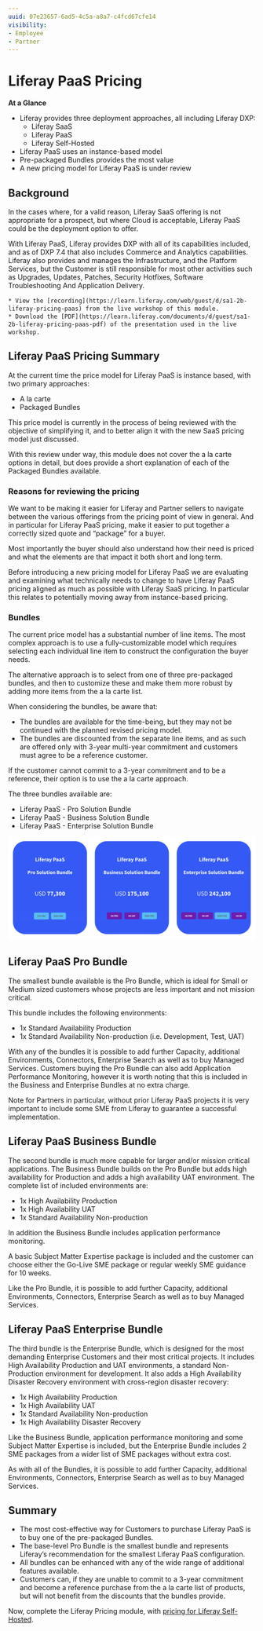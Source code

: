 ```yaml
---
uuid: 07e23657-6ad5-4c5a-a8a7-c4fcd67cfe14
visibility: 
- Employee
- Partner
---
```


# Liferay PaaS Pricing

**At a Glance**

* Liferay provides three deployment approaches, all including Liferay DXP:
  * Liferay SaaS
  * Liferay PaaS
  * Liferay Self-Hosted
* Liferay PaaS uses an instance-based model
* Pre-packaged Bundles provides the most value
* A new pricing model for Liferay PaaS is under review

## Background

In the cases where, for a valid reason, Liferay SaaS offering is not appropriate for a prospect, but where Cloud is acceptable, Liferay PaaS could be the deployment option to offer.

With Liferay PaaS, Liferay provides DXP with all of its capabilities included, and as of DXP 7.4 that also includes Commerce and Analytics capabilities. Liferay also provides and manages the Infrastructure, and the Platform Services, but the Customer is still responsible for most other activities such as Upgrades, Updates, Patches, Security Hotfixes, Software Troubleshooting And Application Delivery.

```{note}
* View the [recording](https://learn.liferay.com/web/guest/d/sa1-2b-liferay-pricing-paas) from the live workshop of this module.
* Download the [PDF](https://learn.liferay.com/documents/d/guest/sa1-2b-liferay-pricing-paas-pdf) of the presentation used in the live workshop.
```

## Liferay PaaS Pricing Summary

At the current time the price model for Liferay PaaS is instance based, with two primary approaches:

* A la carte
* Packaged Bundles

This price model is currently in the process of being reviewed with the objective of simplifying it, and to better align it with the new SaaS pricing model just discussed.

With this review under way, this module does not cover the a la carte options in detail, but does provide a short explanation of each of the Packaged Bundles available.

### Reasons for reviewing the pricing

We want to be making it easier for Liferay and Partner sellers to navigate between the various offerings from the pricing point of view in general. And in particular for Liferay PaaS pricing, make it easier to put together a correctly sized quote and “package” for a buyer.

Most importantly the buyer should also understand how their need is priced and what the elements are that impact it both short and long term. 

Before introducing a new pricing model for Liferay PaaS we are evaluating and examining what technically needs to change to have Liferay PaaS pricing aligned as much as possible with Liferay SaaS pricing. In particular this relates to potentially moving away from instance-based pricing.

### Bundles

The current price model has a substantial number of line items. The most complex approach is to use a fully-customizable model which requires selecting each individual line item to construct the configuration the buyer needs.

The alternative approach is to select from one of three pre-packaged bundles, and then to customize these and make them more robust by adding more items from the a la carte list.

When considering the bundles, be aware that:

* The bundles are available for the time-being, but they may not be continued with the planned revised pricing model.
* The bundles are discounted from the separate line items, and as such are offered only with 3-year multi-year commitment and customers must agree to be a reference customer.

If the customer cannot commit to a 3-year commitment and to be a reference, their option is to use the a la carte approach.

The three bundles available are:

* Liferay PaaS - Pro Solution Bundle
* Liferay PaaS - Business Solution Bundle
* Liferay PaaS - Enterprise Solution Bundle

![There are three bundles for Liferay PaaS - Pro, Business, and Enterprise.](./liferay-pricing-paas/images/01.png)

## Liferay PaaS Pro Bundle

The smallest bundle available is the Pro Bundle, which is ideal for Small or Medium sized customers whose projects are less important and not mission critical.

This bundle includes the following environments:

* 1x Standard Availability Production
* 1x Standard Availability Non-production (i.e. Development, Test, UAT)

With any of the bundles it is possible to add further Capacity, additional Environments, Connectors, Enterprise Search as well as to buy Managed Services. Customers buying the Pro Bundle can also add Application Performance Monitoring, however it is worth noting that this is included in the Business and Enterprise Bundles at no extra charge.

Note for Partners in particular, without prior Liferay PaaS projects it is very important to include some SME from Liferay to guarantee a successful implementation.

## Liferay PaaS Business Bundle

The second bundle is much more capable for larger and/or mission critical applications. The Business Bundle builds on the Pro Bundle but adds high availability for Production and adds a high availability UAT environment. The complete list of included environments are:

* 1x High Availability Production
* 1x High Availability UAT
* 1x Standard Availability Non-production

In addition the Business Bundle includes application performance monitoring.

A basic Subject Matter Expertise package is included and the customer can choose either the Go-Live SME package or regular weekly SME guidance for 10 weeks.

Like the Pro Bundle, it is possible to add further Capacity, additional Environments, Connectors, Enterprise Search as well as to buy Managed Services.

## Liferay PaaS Enterprise Bundle

The third bundle is the Enterprise Bundle, which is designed for the most demanding Enterprise Customers and their most critical projects. It includes High Availability Production and UAT environments, a standard Non-Production environment for development.  It also adds a High Availability Disaster Recovery environment with cross-region disaster recovery:

* 1x High Availability Production
* 1x High Availability UAT
* 1x Standard Availability Non-production
* 1x High Availability Disaster Recovery

Like the Business Bundle, application performance monitoring and some Subject Matter Expertise is included, but the Enterprise Bundle includes 2 SME packages from a wider list of SME packages without extra cost.

As with all of the Bundles, it is possible to add further Capacity, additional Environments, Connectors, Enterprise Search as well as to buy Managed Services.  

## Summary

* The most cost-effective way for Customers to purchase Liferay PaaS is to buy one of the pre-packaged Bundles.
* The base-level Pro Bundle is the smallest bundle and represents Liferay’s recommendation for the smallest Liferay PaaS configuration.
* All bundles can be enhanced with any of the wide range of additional features available.
* Customers can, if they are unable to commit to a 3-year commitment and become a reference purchase from the a la carte list of products, but will not benefit from the discounts that the bundles provide.

Now, complete the Liferay Pricing module, with [pricing for Liferay Self-Hosted](./liferay-pricing-self-hosted.md).
